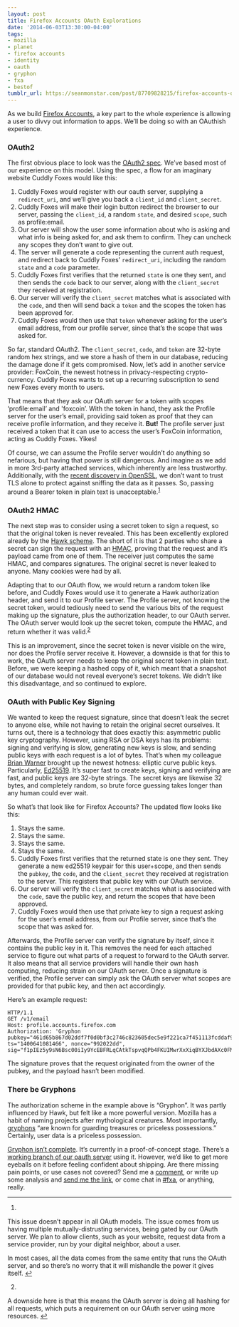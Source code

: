 ```yaml
---
layout: post
title: Firefox Accounts OAuth Explorations
date: '2014-06-03T13:30:00-04:00'
tags:
- mozilla
- planet
- firefox accounts
- identity
- oauth
- gryphon
- fxa
- bestof
tumblr_url: https://seanmonstar.com/post/87709828215/firefox-accounts-oauth-explorations
---
```

As we build [Firefox Accounts](https://wiki.mozilla.org/Identity/Firefox_Accounts), a key part to the whole experience is allowing a user to divvy out information to apps. We’ll be doing so with an OAuthish experience.

### OAuth2

The first obvious place to look was the [OAuth2 spec](http://tools.ietf.org/html/rfc6749). We’ve based most of our experience on this model. Using the spec, a flow for an imaginary website Cuddly Foxes would like this:

1. Cuddly Foxes would register with our oauth server, supplying a `redirect_uri`, and we’ll give you back a `client_id` and `client_secret`.
2. Cuddly Foxes will make their login button redirect the browser to our server, passing the `client_id`, a random `state`, and desired `scope`, such as profile:email.
3. Our server will show the user some information about who is asking and what info is being asked for, and ask them to confirm. They can uncheck any scopes they don’t want to give out.
4. The server will generate a code representing the current auth request, and redirect back to Cuddly Foxes’ `redirect_uri`, including the random `state` and a `code` parameter.
5. Cuddly Foxes first verifies that the returned `state` is one they sent, and then sends the `code` back to our server, along with the `client_secret` they received at registration.
6. Our server will verify the `client_secret` matches what is associated with the `code`, and then will send back a `token` and the scopes the token has been approved for.
7. Cuddly Foxes would then use that `token` whenever asking for the user’s email address, from our profile server, since that’s the scope that was asked for.

So far, standard OAuth2. The `client_secret`, `code`, and `token` are 32-byte random hex strings, and we store a hash of them in our database, reducing the damage done if it gets compromised. Now, let’s add in another service provider: FoxCoin, the newest hotness in privacy-respecting crypto-currency. Cuddly Foxes wants to set up a recurring subscription to send new Foxes every month to users.

That means that they ask our OAuth server for a token with scopes ‘profile:email’ and 'foxcoin’. With the token in hand, they ask the Profile server for the user’s email, providing said token as proof that they can receive profile information, and they receive it. **But!** The profile server just received a token that it can use to access the user’s FoxCoin information, acting as Cuddly Foxes. Yikes!

Of course, we can assume the Profile server wouldn’t do anything so nefarious, but having that power is still dangerous. And imagine as we add in more 3rd-party attached services, which inherently are less trustworthy. Additionally, with the [recent discovery in OpenSSL](http://heartbleed.com/), we don’t want to trust TLS alone to protect against sniffing the data as it passes. So, passing around a Bearer token in plain text is unacceptable.<sup id="fnref:1"><a href="#fn:1" class="footnote-ref" role="doc-noteref">1</a></sup>

### OAuth2 HMAC

The next step was to consider using a secret token to sign a request, so that the original token is never revealed. This has been excellently explored already by the [Hawk scheme](https://github.com/hueniverse/hawk). The short of it is that 2 parties who share a secret can sign the request with an [HMAC](http://en.wikipedia.org/wiki/Hmac), proving that the request and it’s payload came from one of them. The receiver just computes the same HMAC, and compares signatures. The original secret is never leaked to anyone. Many cookies were had by all.

Adapting that to our OAuth flow, we would return a random token like before, and Cuddly Foxes would use it to generate a Hawk authorization header, and send it to our Profile server. The Profile server, not knowing the secret token, would tediously need to send the various bits of the request making up the signature, plus the authorization header, to our OAuth server. The OAuth server would look up the secret token, compute the HMAC, and return whether it was valid.<sup id="fnref:2"><a href="#fn:2" class="footnote-ref" role="doc-noteref">2</a></sup>

This is an improvement, since the secret token is never visible on the wire, nor does the Profile server receive it. However, a downside is that for this to work, the OAuth server needs to keep the original secret token in plain text. Before, we were keeping a hashed copy of it, which meant that a snapshot of our database would not reveal everyone’s secret tokens. We didn’t like this disadvantage, and so continued to explore.

### OAuth with Public Key Signing

We wanted to keep the request signature, since that doesn’t leak the secret to anyone else, while not having to retain the original secret ourselves. It turns out, there is a technology that does exactly this: asymmetric public key cryptography. However, using RSA or DSA keys has its problems: signing and verifying is slow, generating new keys is slow, and sending public keys with each request is a lot of bytes. That’s when my colleague [Brian Warner](http://www.lothar.com/blog/) brought up the newest hotness: elliptic curve public keys. Particularly, [Ed25519](http://ed25519.cr.yp.to/). It’s super fast to create keys, signing and verifying are fast, and public keys are 32-byte strings. The secret keys are likewise 32 bytes, and completely random, so brute force guessing takes longer than any human could ever wait.

So what’s that look like for Firefox Accounts? The updated flow looks like this:

1. Stays the same.
2. Stays the same.
3. Stays the same.
4. Stays the same.
5. Cuddly Foxes first verifies that the returned state is one they sent. They generate a new ed25519 keypair for this user+scope, and then sends the `pubkey`, the `code`, and the `client_secret` they received at registration to the server. This registers that public key with our OAuth service.
6. Our server will verify the `client_secret` matches what is associated with the `code`, save the public key, and return the scopes that have been approved.
7. Cuddly Foxes would then use that private key to sign a request asking for the user’s email address, from our Profile server, since that’s the scope that was asked for.

Afterwards, the Profile server can verify the signature by itself, since it contains the public key in it. This removes the need for each attached service to figure out what parts of a request to forward to the OAuth server. It also means that all service providers will handle their own hash computing, reducing strain on our OAuth server. Once a signature is verified, the Profile server can simply ask the OAuth server what scopes are provided for that public key, and then act accordingly.

Here’s an example request:

    HTTP/1.1
    GET /v1/email
    Host: profile.accounts.firefox.com
    Authorization: 'Gryphon pubkey="461d65b867d02ddf7f0d0bf3c2746c823605dec5e9f221ca7f451113fcddaf9f", ts="1400641081466", nonce="992022dd", sig="f1pIEz5y9sN6Bsc00iIy9YcEBFRLqCAtkTspvqQPb4FKUIMwrXxXiqBYXJbdAXc0FM1R6H9bdD+Pkx8klFUNCA=="'

The signature proves that the request originated from the owner of the pubkey, and the payload hasn’t been modified.

### There be Gryphons

The authorization scheme in the example above is “Gryphon”. It was partly influenced by Hawk, but felt like a more powerful version. Mozilla has a habit of naming projects after mythological creatures. Most importantly, [gryphons](http://en.wikipedia.org/wiki/Griffin) “are known for guarding treasures or priceless possessions.” Certainly, user data is a priceless possession.

[Gryphon isn’t complete](https://github.com/seanmonstar/gryphon). It’s currently in a proof-of-concept stage. There’s a [working branch of our oauth server](https://github.com/mozilla/fxa-oauth-server/pull/29) using it. However, we’d like to get more eyeballs on it before feeling confident about shipping. Are there missing pain points, or use cases not covered? Send me a [comment](mailto:comments@seanmonstar.com), or write up some analysis and [send me the link](https://twitter.com/seanmonstar), or come chat in [#fxa](https://wiki.mozilla.org/IRC), or anything, really.

* * *

1. 

This issue doesn’t appear in all OAuth models. The issue comes from us having multiple mutually-distrusting services, being gated by our OAuth server. We plan to allow clients, such as your website, request data from a service provider, run by your digital neighbor, about a user.

In most cases, all the data comes from the same entity that runs the OAuth server, and so there’s no worry that it will mishandle the power it gives itself.&nbsp;[↩︎](#fnref:1)

2. 

A downside here is that this means the OAuth server is doing all hashing for all requests, which puts a requirement on our OAuth server using more resources.&nbsp;[↩︎](#fnref:2)


